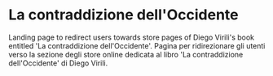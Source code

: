# La contraddizione dell'Occidente
 Landing page to redirect users towards store pages of Diego Virili's book entitled 'La contraddizione dell'Occidente'.
 Pagina per ridirezionare gli utenti verso la sezione degli store online dedicata al libro 'La contraddizione dell'Occidente' di Diego Virili.

